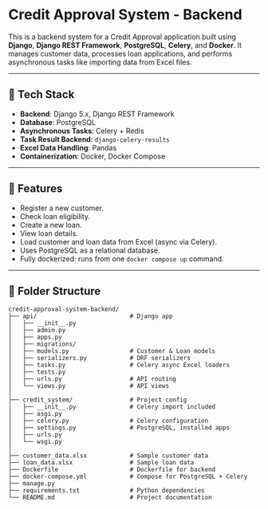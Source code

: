 # Credit Approval System - Backend

This is a backend system for a Credit Approval application built using **Django**, **Django REST Framework**, **PostgreSQL**, **Celery**, and **Docker**. It manages customer data, processes loan applications, and performs asynchronous tasks like importing data from Excel files.

---

## 🚀 Tech Stack

- **Backend**: Django 5.x, Django REST Framework
- **Database**: PostgreSQL
- **Asynchronous Tasks**: Celery + Redis
- **Task Result Backend**: `django-celery-results`
- **Excel Data Handling**: Pandas
- **Containerization**: Docker, Docker Compose

---

## 🧩 Features

- Register a new customer.
- Check loan eligibility.
- Create a new loan.
- View loan details.
- Load customer and loan data from Excel (async via Celery).
- Uses PostgreSQL as a relational database.
- Fully dockerized: runs from one `docker compose up` command.

---

## 📁 Folder Structure

```plaintext
credit-approval-system-backend/
├── api/                          # Django app
│   ├── __init__.py
│   ├── admin.py
│   ├── apps.py
│   ├── migrations/
│   ├── models.py                 # Customer & Loan models
│   ├── serializers.py            # DRF serializers
│   ├── tasks.py                  # Celery async Excel loaders
│   ├── tests.py
│   ├── urls.py                   # API routing
│   └── views.py                  # API views
│
├── credit_system/                # Project config
│   ├── __init__.py               # Celery import included
│   ├── asgi.py
│   ├── celery.py                 # Celery configuration
│   ├── settings.py               # PostgreSQL, installed apps
│   ├── urls.py
│   └── wsgi.py
│
├── customer_data.xlsx            # Sample customer data
├── loan_data.xlsx                # Sample loan data
├── Dockerfile                    # Dockerfile for backend
├── docker-compose.yml            # Compose for PostgreSQL + Celery
├── manage.py
├── requirements.txt              # Python dependencies
└── README.md                     # Project documentation
